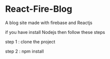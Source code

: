 # React-Fire-Blog
A blog site made with firebase and Reactjs

if you have install Nodejs then follow these steps

step 1 : clone the project 

step 2 : npm install 

